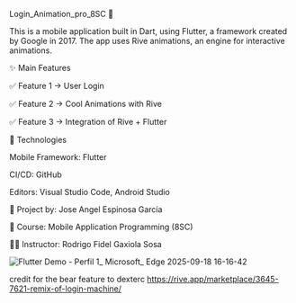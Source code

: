 Login_Animation_pro_8SC 📱

This is a mobile application built in Dart, using Flutter, a framework created by Google in 2017.
The app uses Rive animations, an engine for interactive animations.

✨ Main Features

✅ Feature 1 → User Login

✅ Feature 2 → Cool Animations with Rive

✅ Feature 3 → Integration of Rive + Flutter

🧱 Technologies

Mobile Framework: Flutter

CI/CD: GitHub

Editors: Visual Studio Code, Android Studio

📌 Project by: Jose Angel Espinosa García

📘 Course: Mobile Application Programming (8SC)

👨‍🏫 Instructor: Rodrigo Fidel Gaxiola Sosa


![Flutter Demo - Perfil 1_ Microsoft_ Edge 2025-09-18 16-16-42](https://github.com/user-attachments/assets/e7113bb4-20f4-4d7a-9bea-e71cef391ec4)


credit for the bear feature to dexterc https://rive.app/marketplace/3645-7621-remix-of-login-machine/
